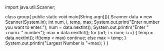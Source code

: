 import java.util.Scanner;

class group{
public static void main(String argn[]){
Scanner data = new Scanner(System.in);
int num, i, temp, max;
System.out.print("Enter number you want to enter:");
num = data.nextInt();
System.out.println("Enter " +num+ " number");
max = data.nextInt();
for (i=1; i < num; i++)
{ 
temp = data.nextInt();
 if(temp < max)
continue;
else
max = temp;
}
System.out.println("Largest Number is "+max);
}
}
